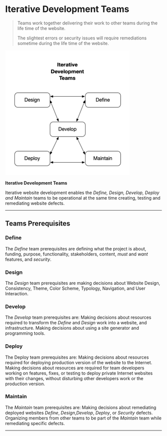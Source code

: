 # Iterative Development Teams

>Teams work together delivering their work to other teams during the life time of the website.
>
>The slightest errors or security issues will require remediations sometime during the life time of the website.


<img src="iterativedev.png" height=400 width=400 />

**Iterative Development Teams**

Iterative website development enables the _Define, Design, Develop, Deploy and Maintain_ teams to be operational at the same time creating, testing and remediating website defects.

---

## Teams Prerequisites

### Define

The *Define* team prerequisites are defining what the project is about, funding, purpose, functionality, stakeholders, content, *must* and *want* features, and *security*.

### Design

The *Design* team prerequisites are making decisions about Website Design, Consistency, Theme, Color Scheme, Typology, Navigation, and User Interaction.

### Develop

The *Develop* team prerequisites are:
Making decisions about resources required to transform the *Define* and *Design* work into a website, and infrastructure. 
Making decisions about using a site generator and programming tools.

### Deploy

The Deploy team prerequisites are: 
Making decisions about resources required for deploying production version of the website to the Internet.
Making decisions about resources are required for team developers working on features, fixes, or testing to deploy private Internet websites with their changes, without disturbing other developers work or the production version.

### Maintain

The *Maintain* team prerequisites are: 
Making decisions about remediating deployed websites *Define*, *Design*,*Develop*, *Deploy*, or *Security* defects.
Organizing members from other teams to be part of the *Maintain* team while remediating specific defects.

---
